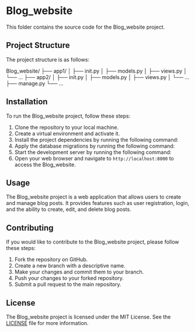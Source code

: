 # Blog_website

This folder contains the source code for the Blog_website project.

## Project Structure

The project structure is as follows:

Blog_website/ ├── app1/ │ ├── init.py │ ├── models.py │ ├── views.py │ └── ... ├── app2/ │ ├── init.py │ ├── models.py │ ├── views.py │ └── ... ├── manage.py └── ...


## Installation

To run the Blog_website project, follow these steps:

1. Clone the repository to your local machine.
2. Create a virtual environment and activate it.
3. Install the project dependencies by running the following command:
4. Apply the database migrations by running the following command:
5. Start the development server by running the following command:
6. Open your web browser and navigate to `http://localhost:8000` to access the Blog_website.

## Usage

The Blog_website project is a web application that allows users to create and manage blog posts. It provides features such as user registration, login, and the ability to create, edit, and delete blog posts.

## Contributing

If you would like to contribute to the Blog_website project, please follow these steps:

1. Fork the repository on GitHub.
2. Create a new branch with a descriptive name.
3. Make your changes and commit them to your branch.
4. Push your changes to your forked repository.
5. Submit a pull request to the main repository.

## License

The Blog_website project is licensed under the MIT License. See the [LICENSE](LICENSE) file for more information.
